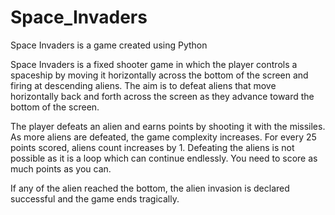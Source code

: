# Space_Invaders
Space Invaders is a game created using Python

Space Invaders is a fixed shooter game in which the player controls a spaceship by moving it horizontally across the bottom of the screen and firing at descending aliens. The aim is to defeat aliens that move horizontally back and forth across the screen as they advance toward the bottom of the screen.

The player defeats an alien and earns points by shooting it with the missiles. As more aliens are defeated, the game complexity increases. For every 25 points scored, aliens count increases by 1. Defeating the aliens is not possible as it is a loop which can continue endlessly. You need to score as much points as you can.

If any of the alien reached the bottom, the alien invasion is declared successful and the game ends tragically.
